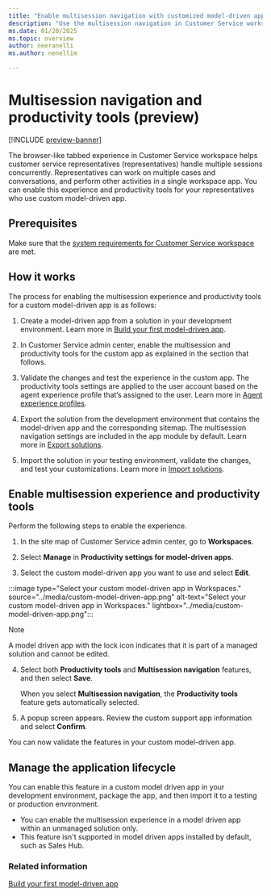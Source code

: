 ```yaml
---
title: "Enable multisession navigation with customized model-driven apps (preview)| MicrosoftDocs"
description: "Use the multisession navigation in Customer Service workspace to help representatives work on multiple cases and conversations."
ms.date: 01/20/2025
ms.topic: overview
author: neeranelli
ms.author: nenellim

---
```


# Multisession navigation and productivity tools (preview)

[!INCLUDE [preview-banner](../../../shared-content/shared/preview-includes/preview-note-d365.md)]

The browser-like tabbed experience in Customer Service workspace helps customer service representatives (representatives) handle multiple sessions concurrently. Representatives can work on multiple cases and conversations, and perform other activities in a single workspace app. You can enable this experience and productivity tools for your representatives who use custom model-driven app.


## Prerequisites

Make sure that the [system requirements for Customer Service workspace](../implement/customer-service-workspace-system-requirements.md) are met.


## How it works

The process for enabling the multisession experience and productivity tools for a custom model-driven app is as follows:

1. Create a model-driven app from a solution in your development environment. Learn more in [Build your first model-driven app](/power-apps/maker/model-driven-apps/build-first-model-driven-app).

2. In Customer Service admin center, enable the multisession and productivity tools for the custom app as explained in the section that follows.

3. Validate the changes and test the experience in the custom app. The productivity tools settings are applied to the user account based on the agent experience profile that’s assigned to the user. Learn more in [Agent experience profiles](./overview.md).

4. Export the solution from the development environment that contains the model-driven app and the corresponding sitemap. The multisession navigation settings are included in the app module by default. Learn more in [Export solutions](/power-apps/maker/data-platform/export-solutions).

5. Import the solution in your testing environment, validate the changes, and test your customizations. Learn more in [Import solutions](/power-apps/maker/data-platform/import-update-export-solutions).


## Enable multisession experience and productivity tools

Perform the following steps to enable the experience.

1. In the site map of Customer Service admin center, go to **Workspaces**. 

2. Select **Manage** in **Productivity settings for model-driven apps**.

3. Select the custom model-driven app you want to use and select **Edit**.

  :::image type="Select your custom model-driven app in Workspaces." source="../media/custom-model-driven-app.png" alt-text="Select your custom model-driven app in Workspaces." lightbox="../media/custom-model-driven-app.png":::

  > [!NOTE]
  > A model driven app with the lock icon indicates that it is part of a managed solution and cannot be edited.

4. Select both **Productivity tools** and **Multisession navigation** features, and then select **Save**.

    When you select **Multisession navigation**, the **Productivity tools** feature gets automatically selected.

5. A popup screen appears. Review the custom support app information and select **Confirm**.

You can now validate the features in your custom model-driven app.


## Manage the application lifecycle

You can enable this feature in a custom model driven app in your development environment, package the app, and then import it to a testing or production environment. 

- You can enable the multisession experience in a model driven app within an unmanaged solution only.
- This feature isn't supported in model driven apps installed by default, such as Sales Hub.



### Related information

[Build your first model-driven app](/power-apps/maker/model-driven-apps/build-first-model-driven-app)

